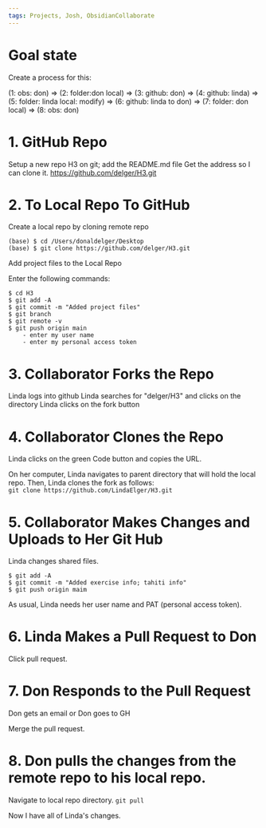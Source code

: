 ```yaml
---
tags: Projects, Josh, ObsidianCollaborate
---
```


# Goal state 

Create a process for this: 

(1: obs: don) => (2: folder:don local) => (3: github: don) => (4: github: linda) => (5: folder: linda local: modify) => (6: github: linda to don) => (7: folder: don local) => (8: obs: don)

# 1. GitHub Repo

Setup a new repo H3 on git; add the README.md file
Get the address so I can clone it. 
https://github.com/delger/H3.git

# 2. To Local Repo To GitHub

Create a local repo by cloning remote repo
```
(base) $ cd /Users/donaldelger/Desktop
(base) $ git clone https://github.com/delger/H3.git
```
Add project files to the Local Repo

Enter the following commands:
```
$ cd H3
$ git add -A
$ git commit -m "Added project files"
$ git branch
$ git remote -v
$ git push origin main
    - enter my user name
    - enter my personal access token
```
# 3. Collaborator Forks the Repo

Linda logs into github
Linda searches for "delger/H3" and clicks on the directory
Linda clicks on the fork button

# 4. Collaborator Clones the Repo

Linda clicks on the green Code button and copies the URL.

On her computer, Linda navigates to parent directory that will hold the local repo.
Then, Linda clones the fork as follows:     
`git clone https://github.com/LindaElger/H3.git`

# 5. Collaborator Makes Changes and Uploads to Her Git Hub

Linda changes shared files. 
```
$ git add -A
$ git commit -m "Added exercise info; tahiti info"
$ git push origin maim
```
As usual, Linda needs her user name and PAT (personal access token).

# 6. Linda Makes a Pull Request to Don

Click pull request. 

# 7. Don Responds to the Pull Request

Don gets an email or Don goes to GH

Merge the pull request. 

# 8. Don pulls the changes from the remote repo to his local repo. 

Navigate to local repo directory. 
`git pull`

Now I have all of Linda's changes. 
